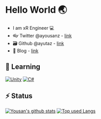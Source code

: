 # Hello World 🌏
-  I am xR Engineer 💻
- :eyeglasses: Twitter @ayousanz - [link](https://twitter.com/ayousanz)
- 🗃 Github @ayutaz - [link](https://github.com/ayutaz)
- 📖 Blog - [link](https://ayousanz.hatenadiary.jp/)

## 🌱 Learning
[![Unity](https://img.shields.io/badge/-Unity-ffffff?style=for-the-badge&labelColor=FA7343&logoColor=ffffff&color=f5f5f5&logo=swift)](https://unity.com/ja)
[![C#](https://img.shields.io/badge/-CSharp-ffffff?style=for-the-badge&labelColor=3776AB&logoColor=ffffff&color=f5f5f5&logo=python)](https://docs.microsoft.com/ja-jp/dotnet/csharp/)


## ⚡ Status
[![Yousan's github stats](https://readme-stats.psbss.vercel.app/api?username=ayutaz&include_all_commits=true&show_icons=true&theme=algolia)](https://github.com/ayutaz/)
[![Top used Langs](https://readme-stats.psbss.vercel.app/api/top-langs/?username=ayutaz&hide=php,blade&layout=compact&theme=algolia)](https://github.com/ayutaz/)
